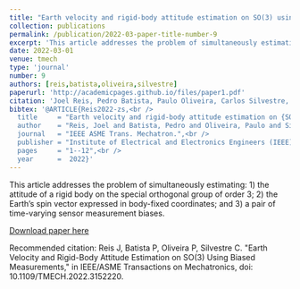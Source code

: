 ```yaml
---
title: "Earth velocity and rigid-body attitude estimation on SO(3) using biased measurements"
collection: publications
permalink: /publication/2022-03-paper-title-number-9
excerpt: 'This article addresses the problem of simultaneously estimating: 1) the attitude of a rigid body on the special orthogonal group of order 3; 2) the Earth’s spin vector expressed in body-fixed coordinates; and 3) a pair of time-varying sensor measurement biases.'
date: 2022-03-01
venue: tmech
type: 'journal'
number: 9
authors: [reis,batista,oliveira,silvestre]
paperurl: 'http://academicpages.github.io/files/paper1.pdf'
citation: 'Joel Reis, Pedro Batista, Paulo Oliveira, Carlos Silvestre, "Earth Velocity and Rigid-Body Attitude Estimation on SO(3) Using Biased Measurements," IEEE-ASME Transactions on Mechatronics, 2022, doi:10.1109/TMECH.2022.3152220.'
bibtex: '@ARTICLE{Reis2022-zs,<br />
  title     = "Earth velocity and rigid-body attitude estimation on {SO(3}) using biased measurements",<br />
  author    = "Reis, Joel and Batista, Pedro and Oliveira, Paulo and Silvestre, Carlos",<br />
  journal   = "IEEE ASME Trans. Mechatron.",<br />
  publisher = "Institute of Electrical and Electronics Engineers (IEEE)",<br />
  pages     = "1--12",<br />
  year      =  2022}'
---
```

This article addresses the problem of simultaneously estimating: 1) the attitude of a rigid body on the special orthogonal group of order 3; 2) the Earth’s spin vector expressed in body-fixed coordinates; and 3) a pair of time-varying sensor measurement biases.

[Download paper here](http://academicpages.github.io/files/paper1.pdf)

Recommended citation: Reis J, Batista P, Oliveira P, Silvestre C. "Earth Velocity and Rigid-Body Attitude Estimation on SO(3) Using Biased Measurements," in IEEE/ASME Transactions on Mechatronics, doi: 10.1109/TMECH.2022.3152220.
